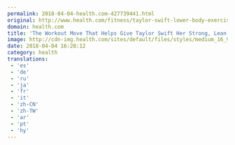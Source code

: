 ```yaml
---
permalink: 2018-04-04-health.com-427739441.html
original: http://www.health.com/fitness/taylor-swift-lower-body-exercise
domain: health.com
title: 'The Workout Move That Helps Give Taylor Swift Her Strong, Lean Legs'
image: http://cdn-img.health.com/sites/default/files/styles/medium_16_9/public/1520976822/GettyImages-513006300.jpg?itok=2F7SZbes
date: 2018-04-04 16:28:12
category: health
translations: 
 - 'es'
 - 'de'
 - 'ru'
 - 'ja'
 - 'fr'
 - 'it'
 - 'zh-CN'
 - 'zh-TW'
 - 'ar'
 - 'pt'
 - 'hy'
---
```


